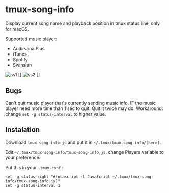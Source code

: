 # tmux-song-info
Display current song name and playback position in tmux status line, only for macOS.

Supported music player:
* Audirvana Plus
* iTunes
* Spotify
* Swinsian

![ss1] []
![ss2] []

Bugs
-----------
Can't quit music player that's currently sending music info, IF the music player need more time than 1 sec to quit. Quit it twice may do.
Workaround: change `set -g status-interval` to higher value.

Instalation
-----------

Download `tmux-song-info.js` and put it in `~/.tmux/tmux-song-info/[here]`.

Edit `~/.tmux/tmux-song-info/tmux-song-info.js`, change Players variable to your preference.

Put this in your `.tmux.conf` :
```
set -g status-right "#(osascript -l JavaScript ~/.tmux/tmux-song-info/tmux-song-info.js)"
set -g status-interval 1
```

[ss1]: https://github.com/alif-faishol/tmux-song-info/raw/master/_assets/ss1.png
[ss2]: https://github.com/alif-faishol/tmux-song-info/raw/master/_assets/ss2.png
